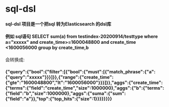 # sql-dsl
#### sql-dsl 项目是一个把sql 转为Elasticsearch 的dsl库 

#### 例如 sql语句 SELECT sum(a) from testindex-20200914/testtype where a="xxxxx" and create_time>=1600048800 and create_time <1600056000 group by create_time,b
会转换成:
#### {"query":{"bool":{"filter":[{"bool":{"must":[{"match_phrase":{"a":{"query":"xxxxx"}}}]}},{"range":{"create_time":{"gte":"1600048800","lt":"1600056000"}}}]}},"aggs":{"create_time":{"terms":{"field":"create_time","size":1000000},"aggs":{"b":{"terms":{"field":"b","size":1000000},"aggs":{"suma":{"sum":{"field":"a"}},"top":{"top_hits":{"size":1}}}}}}}}

